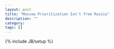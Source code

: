 ```yaml
---
layout: post
title: "Moscow Prioritization Isn't from Russia"
description: ""
category: 
tags: []
---
```

{% include JB/setup %}
